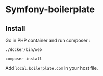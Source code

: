 # Symfony-boilerplate

## Install

Go in PHP container and run composer :

```
./docker/bin/web

composer install

```

Add `local.boilerplate.com` in your host file.



